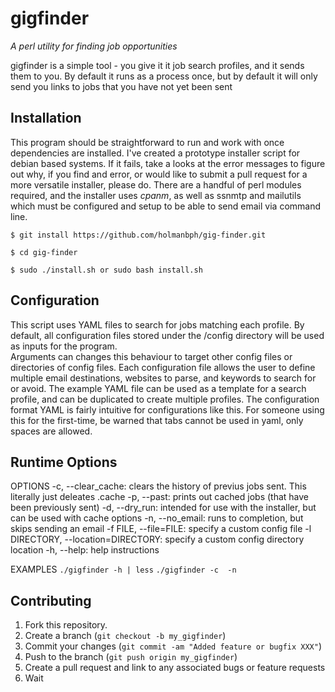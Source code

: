 gigfinder
==========

*A perl utility for finding job opportunities*

gigfinder is a simple tool - you give it it job search profiles, and it sends them to you. By default it runs as a process once, but by default it will only send you links to jobs that you have not yet been sent


Installation 
------------

This program should be straightforward to run and work with once dependencies are installed.  I've created a prototype installer script for debian based systems. If it fails, take a looks at 
the error messages to figure out why, if you find and error, or would like to submit a pull request for a more versatile installer, please do.  There are a handful of perl modules required, and the installer uses *cpanm*, as well as ssnmtp and mailutils which must be configured and setup to be able to send email via command line.
	
	$ git install https://github.com/holmanbph/gig-finder.git

	$ cd gig-finder

	$ sudo ./install.sh or sudo bash install.sh


Configuration
-------------

This script uses YAML files to search for jobs matching each profile.  By default, all configuration files stored under the /config directory will be used as inputs for the program.  
Arguments can changes this behaviour to target other config files or directories of config files.  Each configuration file allows the user to define multiple email destinations, 
websites to parse, and keywords to search for or avoid. The example YAML file can be used as a template for a search profile, and can be duplicated to create multiple profiles. The 
configuration format YAML is fairly intuitive for configurations like this. For someone using this for the first-time, be warned that tabs cannot be used in yaml, only spaces are allowed.   
	
	

Runtime Options
---------------

OPTIONS
	-c, --clear_cache: 			clears the history of previus jobs sent. This literally just deleates .cache
	-p, --past: 				prints out cached jobs (that have been previously sent)
	-d, --dry_run: 				intended for use with the installer, but can be used with cache options
	-n, --no_email: 			runs to completion, but skips sending an email
	-f FILE, --file=FILE: 			specify a custom config file 
	-l DIRECTORY, --location=DIRECTORY: 	specify a custom config directory location
	-h, --help:  				help instructions

EXAMPLES
	`./gigfinder -h | less`
	`./gigfinder -c  -n`
				 


Contributing
------------

1. Fork this repository.
2. Create a branch (`git checkout -b my_gigfinder`)
3. Commit your changes (`git commit -am "Added feature or bugfix XXX"`)
4. Push to the branch (`git push origin my_gigfinder`)
5. Create a pull request and link to any associated bugs or feature requests 
6. Wait


